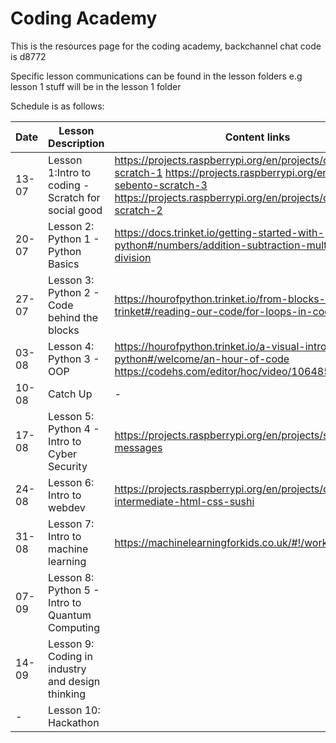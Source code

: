 # Coding Academy

This is the resources page for the coding academy, backchannel chat code is d8772

Specific lesson communications can be found in the lesson folders e.g lesson 1 stuff will be in the lesson 1 folder

Schedule is as follows:

|Date| Lesson Description | Content links
|-------|----------------------------------------------------|-------------------------------------------------------------------------------------------------------------------------------------------------------------------------------------------------------|
| 13-07 | Lesson 1:Intro to coding - Scratch for social good | https://projects.raspberrypi.org/en/projects/cd-sebento-scratch-1 https://projects.raspberrypi.org/en/projects/cd-sebento-scratch-3 https://projects.raspberrypi.org/en/projects/cd-sebento-scratch-2 |
| 20-07 | Lesson 2: Python 1 - Python Basics                 | https://docs.trinket.io/getting-started-with-python#/numbers/addition-subtraction-multiplication-division                                                                                             |
| 27-07 | Lesson 3: Python 2 - Code behind the blocks        | https://hourofpython.trinket.io/from-blocks-to-code-with-trinket#/reading-our-code/for-loops-in-code                                                                                                  |
| 03-08 | Lesson 4: Python 3 - OOP                           | https://hourofpython.trinket.io/a-visual-introduction-to-python#/welcome/an-hour-of-code https://codehs.com/editor/hoc/video/1064850/6642/4751?                                                                                                             |
| 10-08 | Catch Up                                           | -                                                                                                                                                                                                     |
| 17-08 | Lesson 5: Python 4 - Intro to Cyber Security       | https://projects.raspberrypi.org/en/projects/secret-messages                                                                                                                                          |
| 24-08 | Lesson 6: Intro to webdev                          | https://projects.raspberrypi.org/en/projects/cd-intermediate-html-css-sushi                                                                                                                           |
| 31-08 | Lesson 7: Intro to machine learning                | https://machinelearningforkids.co.uk/#!/worksheets                                                                                                                                                    |
| 07-09 | Lesson 8: Python 5 - Intro to Quantum Computing     |                                                                                                                                                                                                       |
| 14-09 | Lesson 9: Coding in industry and design thinking   |                                                                                                                                                                                                       |
| - | Lesson 10: Hackathon                                |                                                                                                                                                                                                       |
